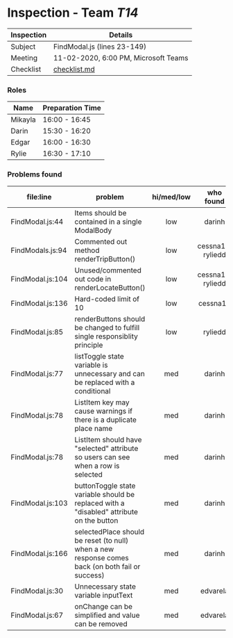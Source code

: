 # Inspection - Team *T14* 
 
| Inspection | Details |
| ----- | ----- |
| Subject | FindModal.js (lines 23-149) |
| Meeting | 11-02-2020, 6:00 PM, Microsoft Teams |
| Checklist | [checklist.md](https://github.com/csucs314f20/t14/blob/master/reports/checklist.md) |

### Roles

| Name | Preparation Time |
| ---- | ---- |
| Mikayla | 16:00 - 16:45 |
| Darin | 15:30 - 16:20 |
| Edgar | 16:00 - 16:30 |
| Rylie | 16:30 - 17:10 |

### Problems found

| file:line | problem | hi/med/low | who found | github# |
| --- | --- | :---: | :---: | --- |
| FindModal.js:44 | Items should be contained in a single ModalBody | low | darinh |  |
| FindModals.js:94 | Commented out method renderTripButton() | low | cessna17, ryliedd |  |
| FindModal.js:104 | Unused/commented out code in renderLocateButton() | low | cessna17, ryliedd |  |
| FindModal.js:136 | Hard-coded limit of 10 | low | cessna17 |  |
| FindModal.js:85 | renderButtons should be changed to fulfill single responsiblity principle | low | ryliedd |  |
| FindModal.js:77 | listToggle state variable is unnecessary and can be replaced with a conditional | med | darinh |  |
| FindModal.js:78 | ListItem key may cause warnings if there is a duplicate place name | med | darinh |  |
| FindModal.js:78 | ListItem should have "selected" attribute so users can see when a row is selected | med | darinh |  |
| FindModal.js:103 | buttonToggle state variable should be replaced with a "disabled" attribute on the button | med | darinh |  |
| FindModal.js:166 | selectedPlace should be reset (to null) when a new response comes back (on both fail or success) | med | darinh |  |
| FindModal.js:30 | Unnecessary state variable inputText | med | edvarela | |
| FindModal.js:67 | onChange can be simplified and value can be removed | med | edvarela | |
